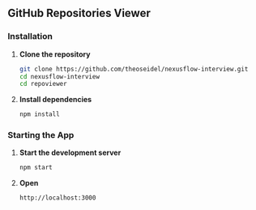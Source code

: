 ## GitHub Repositories Viewer

### Installation

1. **Clone the repository**
    ```bash
    git clone https://github.com/theoseidel/nexusflow-interview.git
    cd nexusflow-interview
    cd repoviewer
    ```

2. **Install dependencies**
    ```bash
    npm install
    ```

### Starting the App

1. **Start the development server**
    ```bash
    npm start
    ```

2. **Open**
    ```
    http://localhost:3000
    ```